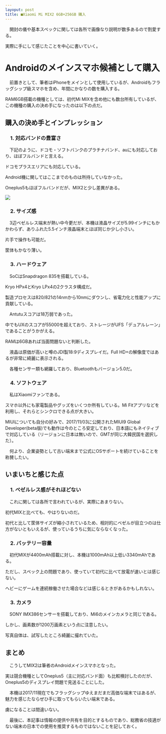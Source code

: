 ```yaml
---
layoput: post
title: ■Xiaomi Mi MIX2 6GB+256GB 購入
---
```


　開封の儀や基本スペックに関しては各所で画像なり説明が数多あるので割愛する。
 
 実際に手にして感じたことを中心に書いていく。
 
 
# **Androidのメインスマホ候補として購入**

 　前置きとして、筆者はiPhoneをメインとして使用しているが、Androidもフラッグシップ級スマホを含め、年間にかなりの数を購入する。
  
RAM6GB搭載の機種としては、初代Mi MIXを含め他にも数台所有しているが、この機種の購入の決め手になったのは以下の点だ。



## **購入の決め手とインプレッション**


### 　1. 対応バンドの豊富さ

　下記のように、ドコモ・ソフトバンクのプラチナバンド、auにも対応しており、ほぼフルバンドと言える。
 
 ドコモプラスエリアにも対応している。
 
 Android機に関してはここまでのものは所持していなかった。
 
 Oneplus5もほぼフルバンドだが、MIX2と少し差異がある。
 
 <img src=https://beni2nd.github.io/images/mix2-band.jpeg>


### 　2. サイズ感

　3辺ベゼルレス端末が熱い中今更だが、本機は液晶サイズが5.99インチにもかかわらず、ありふれた5.5インチ液晶端末とほぼ同じか少し小さい。
 
 片手で操作も可能だ。
 
 筐体もかなり薄い。
 
### 　3. ハードウェア

　SoCはSnapdragon 835を搭載している。
 
 Kryo HPx4とKryo LPx4の2クラスタ構成だ。
 
 製造プロセスは820/821の14nmから10nmにダウンし、省電力化と性能アップに貢献している。
 
　Antutuスコアは18万弱であった。
 
中でもUXのスコアが55000を超えており、ストレージがUFS「デュアルレーン」であることがうかがえる。

RAMは6GBあれば当面問題ないと判断した。

　液晶は原価が高いと噂のJDI製18:9ディスプレイだ。Full HD+の解像度ではあるが非常に綺麗に表示される。
 
　各種センサー類も網羅しており、Bluetoothもバージョン5.0だ。
 

### 　4. ソフトウェア

　私はXiaomiファンである。
 
 スマホ以外にも家電製品やグッズをいくつか所有している。Mi Fitアプリなどを利用し、それらとシンクロできる点が大きい。
 
MIUIについても自分の好みで、2017/11/03に公開されたMIUI9 Global Developer(beta版)でも動作は今のところ安定しており、日本語にもネイティブで対応している（リージョンに日本は無いので、GMTが同じ大韓民国を選択した）。

　何より、企業姿勢として古い端末まで公式にOSサポートを続けていることを称賛したい。
 
 


## **いまいちと感じた点**


### 　1. ベゼルレス感がそれほどない

　これに関しては各所で言われているが、実際にあまりない。
 
 初代MIXと比べても、やはりないのだ。
 
 初代と比して筐体サイズが縮小されているため、相対的にベゼルが目立つのは仕方がないともいえるが、使っているうちに気にならなくなった。
 
 
### 　2. バッテリー容量

　初代MIXが4400mAh搭載に対し、本機は1000mAh以上低い3340mAhである。
 
ただし、スペック上の問題であり、使っていて初代に比べて放電が速いとは感じない。

ヘビーにゲームを連続稼働させた場合などは感じるときがあるかもしれない。
 
 
### 　3. カメラ

　SONY IMX386センサーを搭載しており、Mi6のメインカメラと同じである。
 
 しかし、画素数が1200万画素という点に注意したい。
 
 写真自体は、試写したところ綺麗に撮れていた。
 
 
 
## **まとめ**

　こうしてMIX2は筆者のAndroidメインスマホとなった。
 
実は競合機種としてOneplus5（主に対応バンド面）も比較検討したのだが、Oneplus5のディスプレイ問題で見送ることにした。

　本機は2017/11現在でもフラッグシップゆえまだまだ高価な端末ではあるが、魅力を感じたならぜひ手に取ってもらいたい端末である。
 
虜になることは間違いない。


　最後に、本記事は情報の提供や共有を目的とするものであり、総務省の技適がない端末の日本での使用を推奨するものではないことを記しておく。
